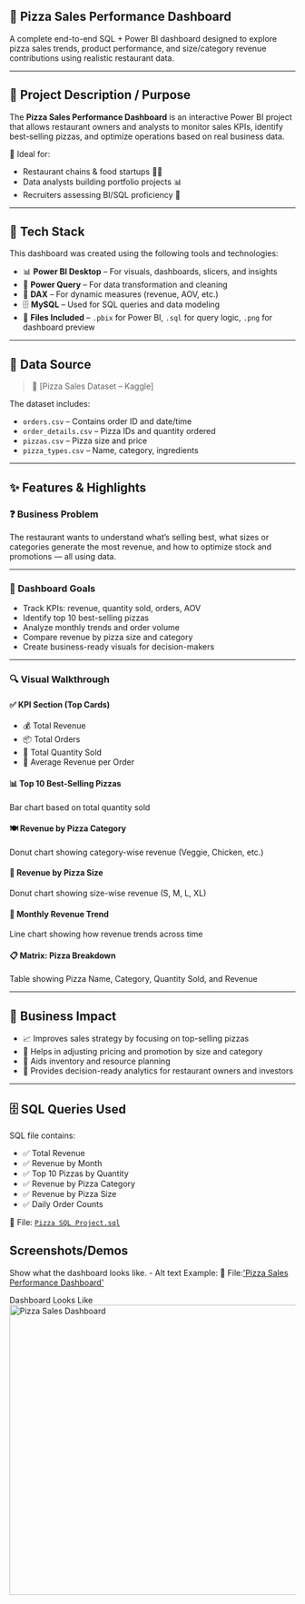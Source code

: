 ## 🍕 Pizza Sales Performance Dashboard

A complete end-to-end SQL + Power BI dashboard designed to explore pizza sales trends, product performance, and size/category revenue contributions using realistic restaurant data.

---

## 📌 Project Description / Purpose

The **Pizza Sales Performance Dashboard** is an interactive Power BI project that allows restaurant owners and analysts to monitor sales KPIs, identify best-selling pizzas, and optimize operations based on real business data.

📌 Ideal for:
- Restaurant chains & food startups 🧑‍🍳  
- Data analysts building portfolio projects 📊  
- Recruiters assessing BI/SQL proficiency 👔

---

## 🧰 Tech Stack

This dashboard was created using the following tools and technologies:

- 📊 **Power BI Desktop** – For visuals, dashboards, slicers, and insights  
- 🧹 **Power Query** – For data transformation and cleaning  
- 🧠 **DAX** – For dynamic measures (revenue, AOV, etc.)  
- 🗄️ **MySQL** – Used for SQL queries and data modeling  
- 📁 **Files Included** – `.pbix` for Power BI, `.sql` for query logic, `.png` for dashboard preview

---

## 📂 Data Source

> 🧾 [Pizza Sales Dataset – Kaggle]

The dataset includes:
- `orders.csv` – Contains order ID and date/time  
- `order_details.csv` – Pizza IDs and quantity ordered  
- `pizzas.csv` – Pizza size and price  
- `pizza_types.csv` – Name, category, ingredients

---

## ✨ Features & Highlights

### ❓ Business Problem

The restaurant wants to understand what’s selling best, what sizes or categories generate the most revenue, and how to optimize stock and promotions — all using data.

---

### 🎯 Dashboard Goals

- Track KPIs: revenue, quantity sold, orders, AOV  
- Identify top 10 best-selling pizzas  
- Analyze monthly trends and order volume  
- Compare revenue by pizza size and category  
- Create business-ready visuals for decision-makers

---

### 🔍 Visual Walkthrough

#### ✅ KPI Section (Top Cards)
- 💰 Total Revenue  
- 📦 Total Orders  
- 🍕 Total Quantity Sold  
- 🧾 Average Revenue per Order  

#### 📊 Top 10 Best-Selling Pizzas
Bar chart based on total quantity sold

#### 🍽️ Revenue by Pizza Category
Donut chart showing category-wise revenue (Veggie, Chicken, etc.)

#### 📏 Revenue by Pizza Size
Donut chart showing size-wise revenue (S, M, L, XL)

#### 📅 Monthly Revenue Trend
Line chart showing how revenue trends across time

#### 📋 Matrix: Pizza Breakdown
Table showing Pizza Name, Category, Quantity Sold, and Revenue

---

## 💼 Business Impact

- 📈 Improves sales strategy by focusing on top-selling pizzas  
- 🧾 Helps in adjusting pricing and promotion by size and category  
- 🛒 Aids inventory and resource planning  
- 🧠 Provides decision-ready analytics for restaurant owners and investors

---

## 🗄️ SQL Queries Used

SQL file contains:

- ✅ Total Revenue  
- ✅ Revenue by Month  
- ✅ Top 10 Pizzas by Quantity  
- ✅ Revenue by Pizza Category  
- ✅ Revenue by Pizza Size  
- ✅ Daily Order Counts

📁 File: [`Pizza SQL Project.sql`](https://github.com/Prajwalks1124/Pizza-Sales-Performance-Dashboard/blob/main/Pizza%20SQL%20Project.sql)

## Screenshots/Demos
Show what the dashboard looks like. - Alt text Example: 
📁 File:['Pizza Sales Performance Dashboard'](https://github.com/Prajwalks1124/Pizza-Sales-Performance-Dashboard/blob/main/Pizza%20Sales%20Performance%20Dashboard.pbix)

Dashboard Looks Like <img width="1020" height="511" alt="Pizza Sales Dashboard" src="https://github.com/user-attachments/assets/6cfadb19-1742-47f6-ab2b-631c643ab0bb" />

